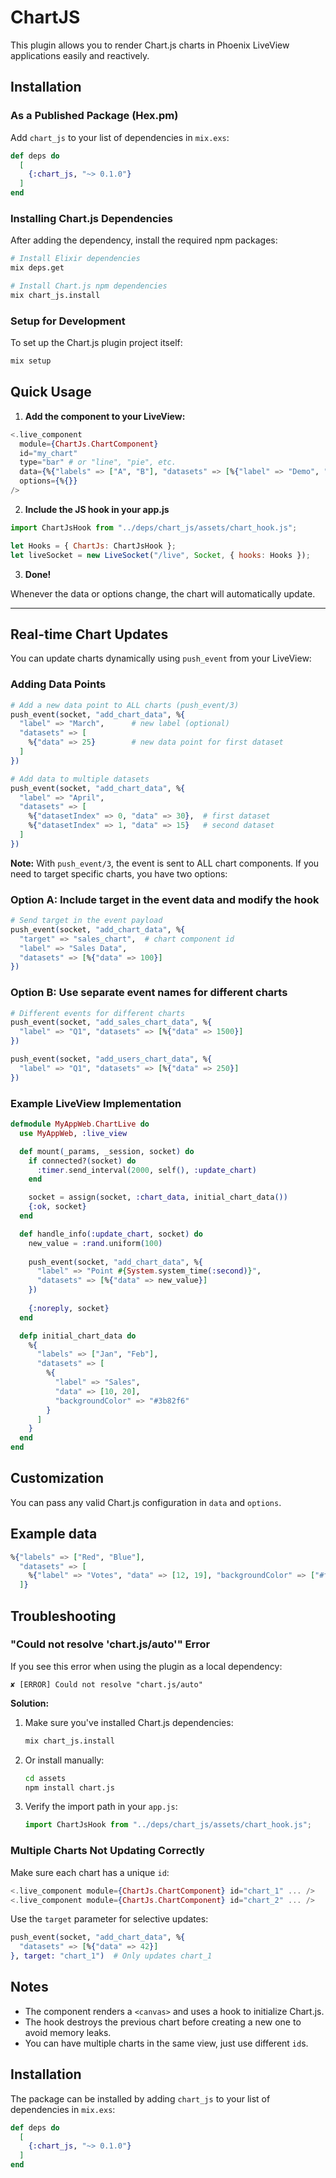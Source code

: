 # ChartJS

This plugin allows you to render Chart.js charts in Phoenix LiveView applications easily and reactively.

## Installation

### As a Published Package (Hex.pm)

Add `chart_js` to your list of dependencies in `mix.exs`:

```elixir
def deps do
  [
    {:chart_js, "~> 0.1.0"}
  ]
end
```


### Installing Chart.js Dependencies

After adding the dependency, install the required npm packages:

```bash
# Install Elixir dependencies
mix deps.get

# Install Chart.js npm dependencies
mix chart_js.install
```

### Setup for Development

To set up the Chart.js plugin project itself:

```bash
mix setup
```

## Quick Usage

1. **Add the component to your LiveView:**

```elixir
<.live_component
  module={ChartJs.ChartComponent}
  id="my_chart"
  type="bar" # or "line", "pie", etc.
  data={%{"labels" => ["A", "B"], "datasets" => [%{"label" => "Demo", "data" => [1,2]}]}}
  options={%{}}
/>
```

2. **Include the JS hook in your app.js**

```javascript
import ChartJsHook from "../deps/chart_js/assets/chart_hook.js";

let Hooks = { ChartJs: ChartJsHook };
let liveSocket = new LiveSocket("/live", Socket, { hooks: Hooks });
```

3. **Done!**

Whenever the data or options change, the chart will automatically update.

---

## Real-time Chart Updates

You can update charts dynamically using `push_event` from your LiveView:

### Adding Data Points

```elixir
# Add a new data point to ALL charts (push_event/3)
push_event(socket, "add_chart_data", %{
  "label" => "March",      # new label (optional)
  "datasets" => [
    %{"data" => 25}        # new data point for first dataset
  ]
})

# Add data to multiple datasets
push_event(socket, "add_chart_data", %{
  "label" => "April",
  "datasets" => [
    %{"datasetIndex" => 0, "data" => 30},  # first dataset
    %{"datasetIndex" => 1, "data" => 15}   # second dataset
  ]
})
```

**Note:** With `push_event/3`, the event is sent to ALL chart components. If you need to target specific charts, you have two options:

### Option A: Include target in the event data and modify the hook

```elixir
# Send target in the event payload
push_event(socket, "add_chart_data", %{
  "target" => "sales_chart",  # chart component id
  "label" => "Sales Data",
  "datasets" => [%{"data" => 100}]
})
```

### Option B: Use separate event names for different charts

```elixir
# Different events for different charts
push_event(socket, "add_sales_chart_data", %{
  "label" => "Q1", "datasets" => [%{"data" => 1500}]
})

push_event(socket, "add_users_chart_data", %{
  "label" => "Q1", "datasets" => [%{"data" => 250}]
})
```

### Example LiveView Implementation

```elixir
defmodule MyAppWeb.ChartLive do
  use MyAppWeb, :live_view

  def mount(_params, _session, socket) do
    if connected?(socket) do
      :timer.send_interval(2000, self(), :update_chart)
    end

    socket = assign(socket, :chart_data, initial_chart_data())
    {:ok, socket}
  end

  def handle_info(:update_chart, socket) do
    new_value = :rand.uniform(100)
    
    push_event(socket, "add_chart_data", %{
      "label" => "Point #{System.system_time(:second)}",
      "datasets" => [%{"data" => new_value}]
    })
    
    {:noreply, socket}
  end

  defp initial_chart_data do
    %{
      "labels" => ["Jan", "Feb"],
      "datasets" => [
        %{
          "label" => "Sales",
          "data" => [10, 20],
          "backgroundColor" => "#3b82f6"
        }
      ]
    }
  end
end
```

## Customization

You can pass any valid Chart.js configuration in `data` and `options`.

## Example data

```elixir
%{"labels" => ["Red", "Blue"],
  "datasets" => [
    %{"label" => "Votes", "data" => [12, 19], "backgroundColor" => ["#f00", "#00f"]}
  ]}
```

## Troubleshooting

### "Could not resolve 'chart.js/auto'" Error

If you see this error when using the plugin as a local dependency:

```
✘ [ERROR] Could not resolve "chart.js/auto"
```

**Solution:**
1. Make sure you've installed Chart.js dependencies:
   ```bash
   mix chart_js.install
   ```

2. Or install manually:
   ```bash
   cd assets
   npm install chart.js
   ```

3. Verify the import path in your `app.js`:
   ```javascript
   import ChartJsHook from "../deps/chart_js/assets/chart_hook.js";
   ```

### Multiple Charts Not Updating Correctly

Make sure each chart has a unique `id`:
```elixir
<.live_component module={ChartJs.ChartComponent} id="chart_1" ... />
<.live_component module={ChartJs.ChartComponent} id="chart_2" ... />
```

Use the `target` parameter for selective updates:
```elixir
push_event(socket, "add_chart_data", %{
  "datasets" => [%{"data" => 42}]
}, target: "chart_1")  # Only updates chart_1
```

## Notes
- The component renders a `<canvas>` and uses a hook to initialize Chart.js.
- The hook destroys the previous chart before creating a new one to avoid memory leaks.
- You can have multiple charts in the same view, just use different `id`s.


## Installation

The package can be installed by adding `chart_js` to your list of dependencies in `mix.exs`:

```elixir
def deps do
  [
    {:chart_js, "~> 0.1.0"}
  ]
end
```
